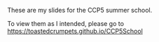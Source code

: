 These are my slides for the CCP5 summer school.

To view them as I intended, please go to https://toastedcrumpets.github.io/CCP5School
